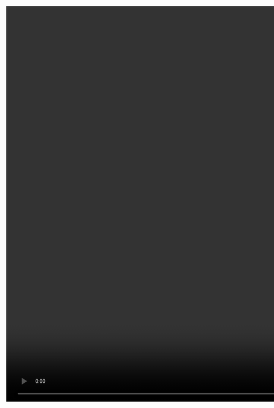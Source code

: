 <video width="1920" height="1080" controls>
  <source src="example.mp4" type="video/mp4">
  Ваш браузер не поддерживает видео.
</video>